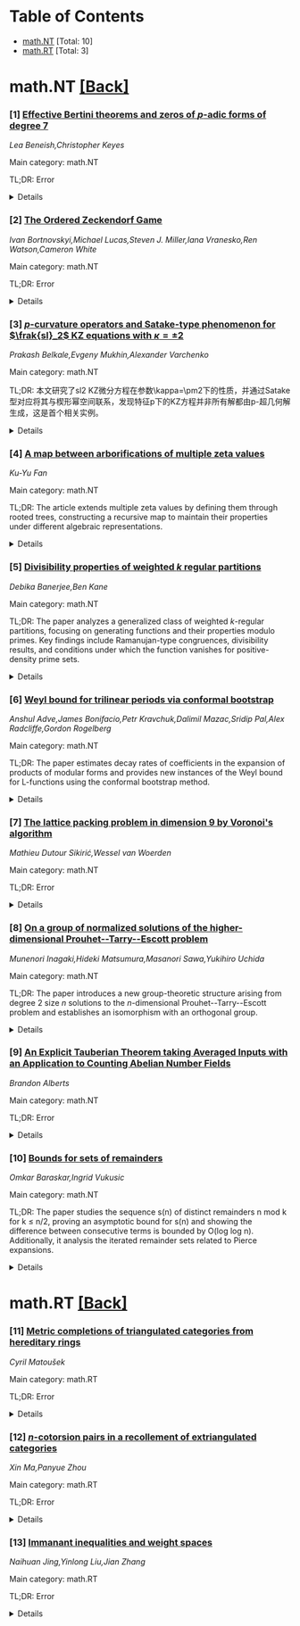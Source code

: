 <div id=toc></div>

# Table of Contents

- [math.NT](#math.NT) [Total: 10]
- [math.RT](#math.RT) [Total: 3]


<div id='math.NT'></div>

# math.NT [[Back]](#toc)

### [1] [Effective Bertini theorems and zeros of $p$-adic forms of degree 7](https://arxiv.org/abs/2508.20192)
*Lea Beneish,Christopher Keyes*

Main category: math.NT

TL;DR: Error


<details>
  <summary>Details</summary>
Motivation: Error

Method: Error

Result: Error

Conclusion: Error

Abstract: We establish an effective Bertini-type theorem for hypersurfaces $X_f \colon
f = 0$ defined over a finite field $k$ for which $f$ has no linear factors over
the algebraic closure $\overline{k}$. Given a line $L$ defined over $k$ and a
nonreduced $\overline{k}$-point $x$ on $X_f \cap L$, we give an upper bound on
the number of planes $P$ containing $L$ for which $X_f \cap P$ contains a line
through $x$. Underlying this result is a factorization algorithm for bivariate
polynomials originally due to Kaltofen, which we present with slightly relaxed
hypotheses. Our primary application is to Artin's conjecture on $p$-adic forms
of degree 7: if $K/\mathbb{Q}_p$ is a finite extension with residue field
isomorphic to $\mathbb{F}_q$ and $F(x_0, \ldots, x_n) \in K[x_0, \ldots,
x_{49}]$ is a homogeneous form of degree 7, then there exists a $K$-solution to
$F=0$ whenever $q>679$. This improves on a result of Wooley.

</details>


### [2] [The Ordered Zeckendorf Game](https://arxiv.org/abs/2508.20222)
*Ivan Bortnovskyi,Michael Lucas,Steven J. Miller,Iana Vranesko,Ren Watson,Cameron White*

Main category: math.NT

TL;DR: Error


<details>
  <summary>Details</summary>
Motivation: Error

Method: Error

Result: Error

Conclusion: Error

Abstract: We introduce and analyze the ordered Zeckendorf game, a novel combinatorial
two-player game inspired by Zeckendorf's Theorem, which guarantees a unique
decomposition of every positive integer as a sum of non-consecutive Fibonacci
numbers. Building on the original Zeckendorf game\ -- previously studied in the
context of unordered multisets\ -- we impose a new constraint: all moves must
respect the order of summands. The result is a richer and more nuanced
strategic landscape that significantly alters game dynamics.
  Unlike the classical version, where Player 2 has a dominant strategy for all
$n > 2$, our ordered variant reveals a more balanced and unpredictable
structure. In particular, we find that Player 1 wins for nearly all values $n
\leq 25$, with a single exception at $n = 18$. This shift in strategic outcomes
is driven by our game's key features: adjacency constraints that limit
allowable merges and splits to neighboring terms, and the introduction of a
switching move that reorders pairs.
  We prove that the game always terminates in the Zeckendorf decomposition\ --
now in ascending order\ -- by constructing a strictly decreasing monovariant.
We further establish bounds on game complexity: the shortest possible game has
length exactly $n - Z(n)$, where $Z(n)$ is the number of summands in the
Zeckendorf decomposition of $n$, while the longest game exhibits quadratic
growth, with $M(n) \sim \frac{n^2}{2}$ as $n \to \infty$.
  Empirical simulations suggest that random game trajectories exhibit
log-normal convergence in their move distributions. Overall, the ordered
Zeckendorf game enriches the landscape of number-theoretic games, posing new
algorithmic challenges and offering fertile ground for future exploration into
strategic complexity, probabilistic behavior, and generalizations to other
recurrence relations.

</details>


### [3] [$p$-curvature operators and Satake-type phenomenon for $\frak{sl}_2$ KZ equations with $κ=\pm 2$](https://arxiv.org/abs/2508.20270)
*Prakash Belkale,Evgeny Mukhin,Alexander Varchenko*

Main category: math.NT

TL;DR: 本文研究了sl2 KZ微分方程在参数\kappa=\pm2下的性质，并通过Satake型对应将其与楔形幂空间联系，发现特征p下的KZ方程并非所有解都由p-超几何解生成，这是首个相关实例。


<details>
  <summary>Details</summary>
Motivation: 本文旨在探索\(\frak{sl}_2\) KZ微分方程在特征p下的解的生成情况，特别是在\(\kappa=\pm 2\)时是否所有解都能由已知的p-超几何解生成。

Method: 作者建立了一个Satake型对应（从复数域到有限特征域），通过分析KZ方程的下重量子子空间和对应楔形幂空间的p曲率算子，研究了特征p下的解空间维度和解的生成形式。

Result: 结果表明，当\(\kappa=2\)时，在特征p下并非所有解都可以由p-超几何解生成。

Conclusion: 该研究首次展示了特征p下的\(\frak{sl}_2\) KZ方程存在由非p-超几何解生成的解，填补了这一领域的研究空白。

Abstract: The $\frak{sl}_2$ KZ differential equations with values in the tensor power
of the fundamental representation with parameter $\kappa=\pm 2$ are considered.
A Satake-type correspondence is established over complex numbers and
subsequently reduced to finite characteristic. This correspondence enables the
study of the KZ equations on the lower weight subspaces of the tensor power in
terms of the wedge powers of the weight subspace of the weight just below the
highest weight.
  We apply this approach to analyze the $p$-curvature operators associated with
our KZ equations, evaluate the dimension of the solution space in
characteristic $p$, and determine whether all solutions are generated by the
so-called $p$-hypergeometric solutions. In particular, we show that not all
solutions of the KZ equations with $\kappa=2$ in characteristic $p$ are
generated by $p$-hypergeometric solutions. Previously, no such examples were
known.

</details>


### [4] [A map between arborifications of multiple zeta values](https://arxiv.org/abs/2508.20387)
*Ku-Yu Fan*

Main category: math.NT

TL;DR: The article extends multiple zeta values by defining them through rooted trees, constructing a recursive map to maintain their properties under different algebraic representations.


<details>
  <summary>Details</summary>
Motivation: This work addresses a question posed by Manchon on finding a natural map between two BCK Hopf algebras associated with decorated rooted trees, ensuring the commutativity of the diagram relating their non-commutative polynomial algebra representations.

Method: The authors focus on planar rooted trees and develop a recursive approach to construct the necessary map between the two BCK Hopf algebras corresponding to series and integral expressions.

Result: A recursive map is successfully created between the two BCK Hopf algebras for decorated planar rooted trees, proving the commutativity of the diagram within this problem's constraints.

Conclusion: The research provides a positive resolution to Manchon's problem by developing a recursive and natural transformation between BCK Hopf algebras for planar rooted trees, offering insights into the algebraic structures of multiple zeta values and their generalizations.

Abstract: Arborified multiple zeta values are a generalization of multiple zeta values
associated with rooted trees. There are two types of decorated rooted trees,
corresponding respectively to the series and the integral expressions. Manchon
introduces the contracting arborification (resp. the simple arborification),
which is maps from the BCK Hopf algebras of the decorated rooted trees
corresponding to the series expression (resp. the integral expression) to the
non-commutative polynomial algebras of the set $\mathbb{N}$ (resp. the set
$\{0,1\}$). There is a natural map between the two non-commutative polynomial
algebras. Manchon posed the question of finding a natural map between the two
BCK Hopf algebras that would make the diagram commutative. In this paper, we
consider planar rooted trees and use a recursive method to construct such a map
between the two BCK Hopf algebras, making the diagram commutative.

</details>


### [5] [Divisibility properties of weighted $k$ regular partitions](https://arxiv.org/abs/2508.20573)
*Debika Banerjee,Ben Kane*

Main category: math.NT

TL;DR: The paper analyzes a generalized class of weighted $k$-regular partitions, focusing on generating functions and their properties modulo primes. Key findings include Ramanujan-type congruences, divisibility results, and conditions under which the function vanishes for positive-density prime sets.


<details>
  <summary>Details</summary>
Motivation: The motivation arises from extending classical $k$-regular partition functions and exploring their modular properties, particularly to generalize recent results on $5$-regular partitions and uncover deeper structures in weighted partitions.

Method: The authors use q-series, infinite product manipulations, and modular forms to analyze the generating function and derive properties of $c_{k, r_1, r_2}(n)$. They employ techniques like congruence constructions and density analysis of primes.

Result: They prove infinite families of Ramanujan-type congruences and congruences modulo prime powers. They also establish positive density prime sets for which $c_{k, r_1, r_2}(n)$ is divisible by a given prime, with conditions under which it vanishes.

Conclusion: The paper concludes that weighted $k$-regular partitions exhibit rich modular structures, generalizing known results. Their approach suggests new directions in partition theory by connecting it to broader arithmetic patterns and prime density conditions.

Abstract: We study a generalized class of weighted $k$-regular partitions defined by \[
\sum_{n=0}^{\infty} c_{k, r_1, r_2}(n) q^n = \prod_{n=1}^{\infty} \frac{(1 -
q^{nk})^{r_1}}{(1 - q^n)^{r_2}}, \] which extends the classical $k$-regular
partition function $b_k(n)$. We establish new infinite families of
Ramanujan-type congruences, divisibility results, and positive-density prime
sets for which $c_{k, r_1, r_2}(n)$ vanishes modulo a given prime. These
results generalize recent work on $5$-regular partitions and reveal deeper
modular and combinatorial structures underlying weighted partition functions.

</details>


### [6] [Weyl bound for trilinear periods via conformal bootstrap](https://arxiv.org/abs/2508.20576)
*Anshul Adve,James Bonifacio,Petr Kravchuk,Dalimil Mazac,Sridip Pal,Alex Radcliffe,Gordon Rogelberg*

Main category: math.NT

TL;DR: The paper estimates decay rates of coefficients in the expansion of products of modular forms and provides new instances of the Weyl bound for L-functions using the conformal bootstrap method.


<details>
  <summary>Details</summary>
Motivation: The study of modular forms and their products is fundamental in number theory. Understanding the decay rate of coefficients in their expansions can provide insights into the underlying arithmetic and analytic structures.

Method: The research utilizes the conformal bootstrap technique from physics to analyze the expansion of $f_1\overline{f_2}$ in a Laplace eigenbasis. This approach likely involves leveraging symmetry properties and distributional techniques as used in physics.

Result: The paper derives new bounds on the decay of coefficients for the expansion of $f_1\overline{f_2}$ when $\Gamma$ is arithmetic, which includes specific cases achieving the Weyl bound for triple product $L$-functions in the spectral aspect.

Conclusion: The application of the conformal bootstrap to number theory, particularly to the spectral analysis of modular forms, reveals new insights into $L$-function bounds. This interdisciplinary perspective may have further implications for both fields.

Abstract: Let $f_1,f_2$ be holomorphic modular forms of the same weight for a cocompact
lattice $\Gamma < \mathrm{PSL}_2(\mathbf{R})$. We estimate the rate of decay of
the coefficients in the expansion of $f_1\overline{f_2}$ in a Laplace
eigenbasis. By specializing our main theorem to the case where $\Gamma$ is
arithmetic, we obtain new instances of the Weyl bound for triple product
$L$-functions in the spectral aspect. Our method builds on the conformal
bootstrap in physics.

</details>


### [7] [The lattice packing problem in dimension 9 by Voronoi's algorithm](https://arxiv.org/abs/2508.20719)
*Mathieu Dutour Sikirić,Wessel van Woerden*

Main category: math.NT

TL;DR: Error


<details>
  <summary>Details</summary>
Motivation: Error

Method: Error

Result: Error

Conclusion: Error

Abstract: In 1908, Voronoi introduced an algorithm that solves the lattice packing
problem in any dimension in finite time. Voronoi showed that any lattice with
optimal packing density must be a so-called perfect lattice, and his algorithm
enumerates the finitely many perfect lattices up to similarity in a fixed
dimension. However, due to the high complexity of the algorithm this
enumeration had, until now, only been completed up to dimension 8.
  In this work we compute all 2237251040 perfect lattices in dimension 9 via
Voronoi's algorithm. As a corollary, this shows that the laminated lattice
$\Lambda_9$ gives the densest lattice packing in dimension 9. Equivalently, we
show that the Hermite constant $\gamma_9$ in dimension 9 equals $2$.
Furthermore, we extend a result by Watson (1971) and show that the set of
possible kissing numbers in dimension 9 is precisely $2 \cdot \{ 1, \ldots, 91,
99, 120, \ldots, 129, 136 \}$.

</details>


### [8] [On a group of normalized solutions of the higher-dimensional Prouhet--Tarry--Escott problem](https://arxiv.org/abs/2508.20733)
*Munenori Inagaki,Hideki Matsumura,Masanori Sawa,Yukihiro Uchida*

Main category: math.NT

TL;DR: The paper introduces a new group-theoretic structure arising from degree $2$ size $n$ solutions to the $n$-dimensional Prouhet--Tarry--Escott problem and establishes an isomorphism with an orthogonal group.


<details>
  <summary>Details</summary>
Motivation: The Prouhet--Tarry--Escott problem is a classical and well-studied topic in mathematics, but its connections to group theory, particularly the specific isomorphism with an orthogonal group, have not been previously explored. The motivation is to uncover new algebraic structures and their relationships with number-theoretic objects.

Method: The authors identify and analyze this novel group-theoretic structure directly from the properties of the solutions to the Prouhet--Tarry--Escott problem. They then construct and prove an explicit isomorphism between this group and the orthogonal group of a specific quadratic form.

Result: This paper demonstrates that a specific group constructed from degree $2$ solutions to the $n$-dimensional Prouhet--Tarry--Escott problem of size $n$ is isomorphic to the corresponding orthogonal group. This provides a new perspective on the algebraic properties of these solutions.

Conclusion: This discovery opens a new direction for research at the intersection of classical number theory and group theory, particularly in understanding how solutions to number-theoretic equations can be leveraged to construct or reveal algebraic groups with known properties and vice versa.

Abstract: We elucidate, for the first time, a novel group-theoretic structure that
arises from certain solutions of the $n$-dimensional Prouhet--Tarry--Escott
problem of degree $2$ and size $n$. We prove that the group is isomorphic to
the orthogonal group for a certain quadratic form.

</details>


### [9] [An Explicit Tauberian Theorem taking Averaged Inputs with an Application to Counting Abelian Number Fields](https://arxiv.org/abs/2508.20814)
*Brandon Alberts*

Main category: math.NT

TL;DR: Error


<details>
  <summary>Details</summary>
Motivation: Error

Method: Error

Result: Error

Conclusion: Error

Abstract: Given a Dirichlet series $L(s) = \sum a_n n^{-s}$, the asymptotic growth rate
of $\sum_{n\le X} a_n$ can be determined by a Tauberian theorem. Bounds on the
error term are typically controlled by the size of $|L(\sigma+it)|$ for fixed
real part $\sigma$. We modify this approach to prove new Tauberian theorems
with error terms depending only on the average size of $L(\sigma+it)$ as $t$
varies, and we take care to track explicit dependence on various parameters.
This often leads to stronger error bounds, and introduces strong connections
between asymptotic counting problems and moments of $L$-functions.
  We provide self-contained statements of Tauberian theorems in anticipation
that these results can be used ``out of the box'' to prove new asymptotic
expansions. We demonstrate this by proving square root saving error bounds for
the number of $C_n$-extensions of $\mathbb{Q}$ of bounded discriminant when
$n=3$, $4$, $8$, $16$, or $2p$ for $p$ an odd prime.

</details>


### [10] [Bounds for sets of remainders](https://arxiv.org/abs/2508.20853)
*Omkar Baraskar,Ingrid Vukusic*

Main category: math.NT

TL;DR: The paper studies the sequence s(n) of distinct remainders n mod k for k ≤ n/2, proving an asymptotic bound for s(n) and showing the difference between consecutive terms is bounded by O(log log n). Additionally, it analysis the iterated remainder sets related to Pierce expansions.


<details>
  <summary>Details</summary>
Motivation: The sequence s(n), which counts the number of distinct remainders when n is divided by integers up to n/2, is identified in the OEIS (A283190) but has been surprisingly little studied. The paper is motivated by the desire to understand the asymptotic behavior of s(n) and to prove rigorous bounds on its growth and fluctuations.

Method: The paper employs analytical methods to establish an asymptotic formula for s(n) with an error term of O(n/(log n log log n)). It then investigates the differences between s(n) and s(n+1), using number_theoretic techniques to demonstrate the difference properties. For the iterated remainder sets, the paper draws on the mathematical structure of Pierce expansions and their related problems to derive bounds.

Result: The paper proves that s(n) has an asymptotic bound of c · n + O(n/(log n log log n)) for an explicit constant c, that the differences between s(n) and s(n+1) are bounded in the positive direction by at most one and in the negative direction by O(log log n), and that iterated remainder sets associated with Pierce expansions have their sizes bounded as per a proven mathematical result.

Conclusion: The paper contributes to the understanding of the remainder sequence s(n) by providing an asymptotic formula and bounds on its consecutive differences and iterated remainder set sizes. It highlights that despite being in the OEIS, this sequence still has many interesting properties waiting to be explored.

Abstract: Let $s(n)$ be the number of different remainders $n \bmod k$, where $1 \leq k
\leq \lfloor n/2 \rfloor$. This rather natural sequence is sequence A283190 in
the OEIS and while some basic facts are known, it seems that surprisingly it
has barely been studied. First, we prove that $s(n) = c \cdot n + O(n/(\log n
\log \log n))$, where $c$ is an explicit constant. Then we focus on differences
between consecutive terms $s(n)$ and $s(n+1)$. It turns out that the value can
always increase by at most one, but there exist arbitrarily large decreases. We
show that the differences are bounded by $O(\log \log n)$. Finally, we consider
''iterated remainder sets''. These are related to a problem arising from Pierce
expansions, and we prove bounds for the size of these sets as well.

</details>


<div id='math.RT'></div>

# math.RT [[Back]](#toc)

### [11] [Metric completions of triangulated categories from hereditary rings](https://arxiv.org/abs/2508.20283)
*Cyril Matoušek*

Main category: math.RT

TL;DR: Error


<details>
  <summary>Details</summary>
Motivation: Error

Method: Error

Result: Error

Conclusion: Error

Abstract: The focus of this article is on metric completions of triangulated categories
arising in the representation theory of hereditary finite dimensional algebras
and commutative rings. We explicitly describe all completions of bounded
derived categories with respect to additive good metrics for two classes of
rings - hereditary commutative noetherian rings and hereditary algebras of tame
representation type over an algebraically closed field. To that end, we develop
and study the lattice theory of metrics on triangulated categories. Moreover,
we establish a link between metric completions of bounded derived categories of
a ring and the ring's universal localisations.

</details>


### [12] [$n$-cotorsion pairs in a recollement of extriangulated categories](https://arxiv.org/abs/2508.20331)
*Xin Ma,Panyue Zhou*

Main category: math.RT

TL;DR: Error


<details>
  <summary>Details</summary>
Motivation: Error

Method: Error

Result: Error

Conclusion: Error

Abstract: Let $(\mathcal{A}, \mathcal{B}, \mathcal{C})$ be a recollement of
extriangulated categories.In this paper, we first show how to obtain an
$n$-cotorsion pair in $\mathcal{B}$ from given $n$-cotorsion pairs in
$\mathcal{A}$ and $\mathcal{C}$. Conversely, we prove that an $n$-cotorsion
pair in $\mathcal{B}$ can induce $n$-cotorsion pairs in $\mathcal{A}$ and
$\mathcal{C}$ under suitable conditions. As applications, several related
results are provided to illustrate our construction.

</details>


### [13] [Immanant inequalities and weight spaces](https://arxiv.org/abs/2508.20382)
*Naihuan Jing,Yinlong Liu,Jian Zhang*

Main category: math.RT

TL;DR: Error


<details>
  <summary>Details</summary>
Motivation: Error

Method: Error

Result: Error

Conclusion: Error

Abstract: We first obtain a trace formula for immanants of generalized principal
submatrix of any complex matrix based on any weight space for finite
dimensional representations of the general linear group. Our trace formula
contains Kostant's famous formula for immanants on $0$-weight spaces as special
case. We then present a criterion for non-vanishing immanants for any
generalized principal submatrix of positive definite Hermitian or nonsingular
totally nonnegative matrices, which strengthened the well-known results of
Schur and Stembridge. Furthermore, we present an inequality that contains
Kostant, Schur and Stembridge's famous inequalities as special cases.

</details>
